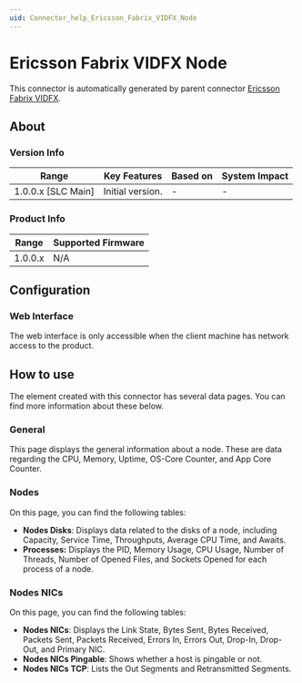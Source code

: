 ```yaml
---
uid: Connector_help_Ericsson_Fabrix_VIDFX_Node
---
```


# Ericsson Fabrix VIDFX Node

This connector is automatically generated by parent connector [Ericsson Fabrix VIDFX](xref:Connector_help_Ericsson_Fabrix_VIDFX).

## About

### Version Info

| Range                | Key Features     | Based on     | System Impact     |
|----------------------|------------------|--------------|-------------------|
| 1.0.0.x [SLC Main]   | Initial version. | -            | -                 |

### Product Info

| Range     | Supported Firmware     |
|-----------|------------------------|
| 1.0.0.x   | N/A                    |

## Configuration

### Web Interface

The web interface is only accessible when the client machine has network access to the product.

## How to use

The element created with this connector has several data pages. You can find more information about these below.

### General

This page displays the general information about a node. These are data regarding the CPU, Memory, Uptime, OS-Core Counter, and App Core Counter.

### Nodes

On this page, you can find the following tables:

- **Nodes Disks**: Displays data related to the disks of a node, including Capacity, Service Time, Throughputs, Average CPU Time, and Awaits.
- **Processes:** Displays the PID, Memory Usage, CPU Usage, Number of Threads, Number of Opened Files, and Sockets Opened for each process of a node.

### Nodes NICs

On this page, you can find the following tables:

- **Nodes NICs**: Displays the Link State, Bytes Sent, Bytes Received, Packets Sent, Packets Received, Errors In, Errors Out, Drop-In, Drop-Out, and Primary NIC.
- **Nodes NICs Pingable**: Shows whether a host is pingable or not.
- **Nodes NICs TCP**: Lists the Out Segments and Retransmitted Segments.

